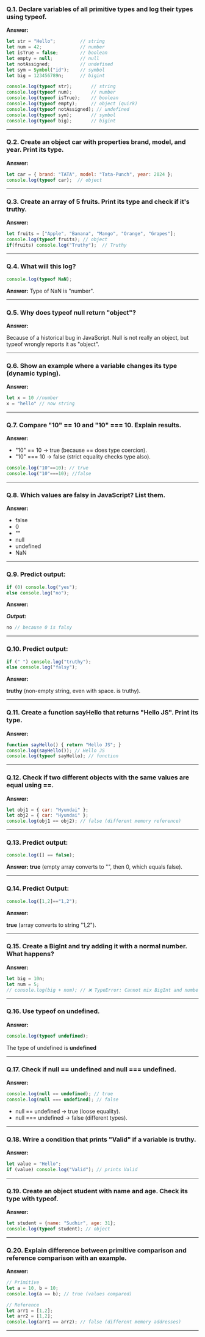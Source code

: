 ### Q.1. Declare variables of all primitive types and log their types using typeof.

**Answer:**

```js
let str = "Hello";         // string
let num = 42;              // number
let isTrue = false;        // boolean
let empty = null;          // null
let notAssigned;           // undefined
let sym = Symbol("id");    // symbol
let big = 123456789n;      // bigint

console.log(typeof str);       // string
console.log(typeof num);       // number
console.log(typeof isTrue);    // boolean
console.log(typeof empty);     // object (quirk)
console.log(typeof notAssigned); // undefined
console.log(typeof sym);       // symbol
console.log(typeof big);       // bigint
```
<hr>

### Q.2. Create an object car with properties brand, model, and year. Print its type.

**Answer:**

```js
let car = { brand: "TATA", model: "Tata-Punch", year: 2024 };
console.log(typeof car);  // object
```
<hr>

### Q.3. Create an array of 5 fruits. Print its type and check if it's truthy.

**Answer:**

```js
let fruits = ["Apple", "Banana", "Mango", "Orange", "Grapes"];
console.log(typeof fruits); // object
if(fruits) console.log("Truthy");  // Truthy
```
<hr>

### Q.4. What will this log?
```js
console.log(typeof NaN);
```

**Answer:** Type of NaN is "number".
<hr>

### Q.5. Why does typeof null return "object"?

**Answer:**

Because of a historical bug in JavaScript. Null is not really an object, but typeof wrongly reports it as "object".
<hr>

### Q.6. Show an example where a variable changes its type (dynamic typing).

**Answer:**

```js
let x = 10 //number
x = "hello" // now string
```
<hr>

### Q.7. Compare "10" == 10 and "10" === 10. Explain results.

**Answer:**

- "10" == 10 → true (because == does type coercion).
- "10" === 10 → false (strict equality checks type also).

```js
console.log("10"==10); // true
console.log("10"===10); //false
```
<hr>

### Q.8. Which values are falsy in JavaScript? List them.

**Answer:**

- false
- 0
- ""
- null
- undefined
- NaN

<hr>

### Q.9. Predict output:
```js
if (0) console.log("yes");
else console.log("no");
```
**Answer:**

***Output:***
```js
no // because 0 is falsy
```
<hr>

### Q.10. Predict output:
```js
if (" ") console.log("truthy");
else console.log("falsy");
```
**Answer:**

**truthy** (non-empty string, even with space. is truthy).
<hr>

### Q.11. Create a function sayHello that returns "Hello JS". Print its type.

**Answer:**
```js
function sayHello() { return "Hello JS"; }
console.log(sayHello()); // Hello JS
console.log(typeof sayHello); // function
```
<hr>

### Q.12. Check if two different objects with the same values are equal using ==.

**Answer:**

```js
let obj1 = { car: "Hyundai" };
let obj2 = { car: "Hyundai" };
console.log(obj1 == obj2); // false (different memory reference)
```
<hr>

### Q.13. Predict output:
```js
console.log([] == false);
```

**Answer:** 
**true** (empty array converts to "", then 0, which equals false).
<hr>

### Q.14. Predict Output:
```js
console.log([1,2]=="1,2");
```
**Answer:**

**true** (array converts to string "1,2").
<hr>

### Q.15. Create a BigInt and try adding it with a normal number. What happens?

**Answer:**

```js
let big = 10n;
let num = 5;
// console.log(big + num); // ❌ TypeError: Cannot mix BigInt and number
```
<hr>

### Q.16. Use typeof on undefined.

**Answer:**
```js
console.log(typeof undefined);
```
The type of undefined is **undefined**
<hr>

### Q.17. Check if null == undefined and null === undefined.

**Answer:**
```js
console.log(null == undefined); // true
console.log(null === undefined); // false
```

- null == undefined → true (loose equality).
- null === undefined → false (different types).
<hr>

### Q.18. Wrire a condition that prints "Valid" if a variable is truthy.

**Answer:**
```js
let value = "Hello";
if (value) console.log("Valid"); // prints Valid
```
<hr>

### Q.19. Create an object student with name and age. Check its type with typeof.

**Answer:**
```js
let student = {name: "Sudhir", age: 31};
console.log(typeof student); // object
```
<hr>

### Q.20. Explain difference between primitive comparison and reference comparison with an example.

**Answer:**
```js
// Primitive
let a = 10, b = 10;
console.log(a == b); // true (values compared)

// Reference
let arr1 = [1,2];
let arr2 = [1,2];
console.log(arr1 == arr2); // false (different memory addresses)

```
<hr>
